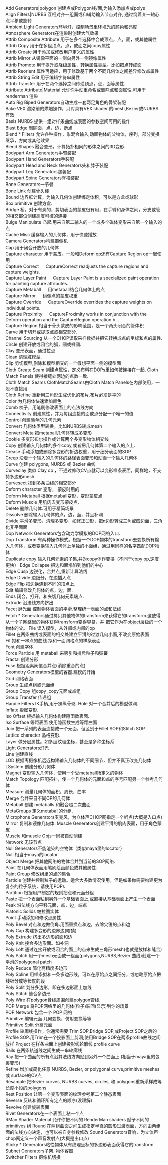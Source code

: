 Add Generators|polygon 创建点或Polygon线/面,为输入添加点或polys   
	Align Filters|NURBS 互相对齐一组面或和辅助输入节点对齐, 通过绕着某一轴心点平移或旋转   
	Ambient Light         Generators环境灯，控制场景里环境光的颜色和亮度     
	Atmosphere         Generators在渲染时创建大气效果     
	Attrib Composite Attribute 用于在多个选择中合成顶点，点，面，或其他属性   
	Attrib Copy   用于在多组顶点，点，或面之间copy属性   
	Attrib Create   用于添加或修改用户定义的属性   
	Attrib Mirror   从镜像平面的一侧向另外一侧镜像属性   
	Attrib Promote   用于提升或降级属性，转换属性类型。比如把点转成面   
	Attrib Reorient   属性再适应，用于修改基于两个不同几何体之间差异修改点属性   
	Attrib String Edit   用于编辑字符串属性   
	Attrib Transfer   用于在两个选择之间传递顶点，点，面等属性.   
	Attribute Attribute|Material 允许你手动重命名或删除点和面属性.可用于renderman 渲染   
	Auto Rig Biped         Generators自动生成一套两足角色的骨架装配     
	Bake VEX   渲染前的烘培操作，只对具有VEX shader 的mesh,Bezier或NURBS 有效   
	Basis NURBS 提供一组对样条曲线或表面的参数空间可用的操作   
	Blast Edge 删除面，点，边，断点   
	Blend  *         Filters 允许各种操作，象混合输入,动画物体的父物体，序列，部分变换继承，方向或其他效果     
	Blend Shapes   融合变形，计算拓扑相同的形体之间的3D变形.   
	Bodypart Arm         Generators手臂装配     
	Bodypart Hand         Generators手装配     
	Bodypart Head and Neck     Generators头和脖子装配     
	Bodypart Leg         Generators腿装配     
	Bodypart Spine         Generators脊椎装配     
	Bone             Generators一节骨     
	Bone Link   创建骨头棒   
	Bound   边界框计算，为输入几何体创建绑定体积，可以是方盒或球形   
	Box primitive 创建方盒.   
	Bridge   桥，对于有洞的，剪切表面的蒙皮很有用，在手臂和身体之间，分支或管的相交部位创建高度可控的连接   
	Bulge Manipulate 凸起.用来自第二输入的一个或多个磁体变形来自第一个输入的点   
	Cache Misc 缓存输入的几何体，用于快速播放.   
	Camera             Generators构建摄像机     
	Cap   用于闭合开放的几何体   
	Capture character 用于蒙皮。一般和Deform op还有Capture Region op一起使用   
	Capture Correct 　 CaptureCorrect readjusts the capture regions and capture weights.   
	Capture Layer Paint 　 Capture Layer Paint is a specialized paint operation for painting capture attributes.   
	Capture Metaball 　 用metaball结合几何体上的点   
	Capture Mirror 　 镜像点的蒙皮权重   
	Capture Override 　 CaptureOverride overrides the capture weights on individual points.   
	Capture Proximity 　 CaptureProximity works in conjunction with the Deform operation and the CaptureRegion operation b...   
	Capture Region   相当于骨头蒙皮的影响范围，是一个两头闭合的管体积   
	Carve   用于切开或提取点或相交部分.   
	Channel Sourcing 从一个CHOP读取采样数据并把它转换成点的坐标和点的属性.   
	Circle   创建开放或闭合的弧，圆或椭圆.   
	Clay   变形表面，通过拉点   
	Clean   清理脏模型.   
	Clip   剪切模型,删除和模型相交的一个假想平面一侧的模型面   
	Cloth Create Seam   创建点属性，定义布料在DOPs里如何被连接在一起.
	Cloth Match Panels   使得接缝处两边的点数一致.   
	Cloth Match Seams   ClothMatchSeams由Cloth Match Panels在内部使用，一般不直接用   
	Cloth Refine   重新用三角形生成优化的布片.布片必须是平的   
	Color   为几何体快速添加颜色   
	Comb   梳子，用笔刷修改表面上的点法线方向   
	Connectivity   创建属性，并为每组连接的面或点分配一个唯一的值   
	Control   创建简单的几何元素   
	Convert   几何体类型转换。比如NURBS转成mesh   
	Convert Meta   把metaball几何体转成多变形   
	Cookie   多变形布尔操作或计算两个多变形物体相交线   
	Copy   创建输入几何体的多个copy,或者把几何体第二个输入的点上.   
	Crease   手动添加或删除多变形的折边权重，用于细分表面的SOP   
	Creep     沿着一个输入的几何体的路径表面变形和动画一个输入几何体   
	Curve   创建 polygons, NURBS 或 Bezier 曲线   
	Curveclay   类似 Clay op ，不通过修改CV点就可以变形样条表面，同样地，不支持多边形mesh   
	Curvesect   找到多条曲线的相交部分   
	Deform character 变形， 蒙皮时用的   
	Deform Metaball   根据metaball变形，变形蒙皮点   
	Deform Muscle   用肌肉去变形蒙皮点.   
	Delete   删除几何体.可用于精简场景   
	Dissolve   删除输入几何体的点，边，面，并且补洞   
	Divide   平滑多变形，清理多变形，如修正凹形，把n边形转成三角或四边面，三角化非平面面   
	Dop Network         Generators包含动力学模拟的DOP网络入口.     
	Dop Transform   有两种操作模式。根据一个DOP物体的transform去变换所有输入几何体，或者变换输入几何体上单独的小面组，通过用同样的名字匹配DOP物体   
	Duplicate   copy 输入几何元素的子集,并对copy体作变换（不同于copy op,速度更快）
	Edge Collapse   把边和面塌陷到他们的中心   
	Edge Cusp   边锐化，合并点,重新计算法线   
	Edge Divide   边细分，在边插入点   
	Edge Flip   把边换连到不同的顶点上.   
	Edit   编辑修改几何体的点，边，面.   
	Ends   闭合，打开，和夹切几何元素端点.   
	Extrude   沿法线方向挤出.   
	Facet 磨光面   控制物体表面的平滑.整理统一表面的点和法线   
	Fetch  *         Generators通过拷贝其他物体的transform来获得它的transform.这使得从一个子网络里的物体获得transform变得容易，并            把它作为在object层级的一个物体的父。
	File   读入模型，从外部或内部的op   
	Fillet   在两条曲线或表面的相交处建立平滑的过渡几何小面,不改变原始表面   
	Fit   拟和一串点的曲线.拟和一面网格点的样条表面   
	Font   创建字体.   
	Force Particle 用 metaball 来吸引和排斥粒子和弹簧   
	Fractal   创建分形   
	Fuse   根据距离阀值合并点(消除重合的点)   
	Geometry         Generators模型的容器.建模的开始     
	Grid   网格表面   
	Group   生成点组或元面组   
	Group Copy   组copy ,copy元面或点组   
	Group Transfer   传递组   
	Handle             Filters IK手柄,用于操纵骨骼.
	Hole   对一个合并后的模型做洞.   
	Inflate   膨胀变形.   
	Iso Offset   根据输入几何体构建隐函数表面.   
	Iso Surface 等距表面   使用隐函数生成等距曲面   
	Join   把一系列的表面连接成一个元面，但区别于Fillet SOP和Stitch SOP   
	Lattice character 晶格变形.   
	Layer   做分层属性。如多层纹理坐标，甚至是多种坐标系   
	Light             Generators灯光     
	Line   创建直线   
	LOD   根据离摄像机远近构建输入几何体的不同细节，但并不真正改变几何体   
	LSystem   创建分形几何体.   
	Magnet   变形输入几何体，使用一个受metaball场定义的物体   
	Match Topology   匹配拓扑，使一个几何体的元面和点的序号匹配另一个参考几何体   
	Measure   测量几何体的面积，周长，曲率   
	Merge   合并来自不同OP的几何体   
	Metaball   创建 metaballs 和融合超二次曲面.   
	MetaGroups   定义metaball的分组.   
	Microphone         Generators麦克风，为立体声CHOP网指定一个听点(大概是入口点)     
	Mirror   复制和镜像几何体. 
	Muscle             Generators创建平滑的肌肉表面，用于角色蒙皮     
	Muscle   和muscle Objs一同被自动创建   
	Network   无该节点   
	Null             Generators不能渲染的空物体（类似maya里的locator）     
	Null   相当于maya的locator   
	Object Merge   把其他网络的物体合并到当前的SOP网络.   
	Paint   在几何体表面用笔刷绘画颜色或其他属性.   
	Paint Group   修改组里的点的集合    
	Particle   创建并控制粒子的运动。适合大多数情况使用，但是如果你需要构建更为复杂的粒子系统，请使用POPs   
	Partition   根据用户制定的规则把点和元面分组   
	Paste   把一个表面粘到另外一个基础表面上,或直接从基础表面上产生一个表面   
	Peak   沿法线方向平移元面，点，边，端点   
	Platonic Solids   帕拉图实体   
	Point   手动添加和修改点属性.   
	Poly Bevel   对点和边做倒角.用面替换点和边，去除尖锐的点和边   
	Poly Cap   构建多变形的边界边(瞎猜)   
	Poly Extrude   挤出多边形的面和边   
	Poly Knit   接合多边形面。如补洞   
	Poly Loft   通过连接开放或闭合的面上的点来生成三角形mesh(也就是放样和缝合)   
	Poly Patch   用一个mesh元面或一组面(polygons,NURBS,Bezier 曲线)创建一个平滑的polygonal patch   
	Poly Reduce   简化高精度多边形   
	Poly Spline   用样条拟和一条多边形线，可以在原始点之间细分，或忽略原始点把线细分成等长度的段   
	Poly Split   划分多边形，即在多边形面上加线   
	Poly Stitch   缝合多边形   
	Poly Wire   在polygon骨线周围创建polygon管线.   
	POP Merge   将POP网络里的几何体(粒子)装回(显示)到你的场景   
	POP Network   包含一个 POP 网络   
	Primitive   编辑元面.几何变换，仿射变换等等   
	Primitive Split   分离元面   
	Profile   轮廓线操作，你通常需要 Trim SOP,Bridge SOP,或Project SOP之后的Profile SOP.用Trim在一个投影面上剪洞;使用Bridge SOP在两条profile曲线之间放样
	Project   在样条曲面上创建投影线轮廓线 profile curve   
	Rails   在两条轨道线之间生成一串轮廓线   
	Ray   把一个曲面的所有点沿其法线方向贴到另外一个曲面上.(相当于maya里的包裹变形)   
	Refine   增加或简化任意 NURBS, Bezier, or polygonal curve,primitive meshes 或 surface的CV点   
	Resample   把Bezier curves, NURBS curves, circles, 和 polygons重新采样成等长度小段的polygons   
	Rest Position   让第一个变形表面的纹理参考第二个静态表面   
	Reverse   反转和循环所有定点的顺序(没理解)   
	Revolve   创建旋转表面   
	Rivet             Generators在一个表面上粘一个点     
	RMan Shader Material 允许你把不同的 RenderMan shaders 赋予不同的 primitives 组
	Round   在两组曲面之间生成指定半径的圆形过渡表面，方向由两组面的法线方向决定，也可以被自身参数修改
	Sound             Generators音响，为立体声chop网定义一个声音发射点(大概是出口点)     
	Sticky  *         Generators粘性物体从有纹理坐标的多边形表面获得它的transform     
	Subnet             Generators子网.    物体容器     
	Switcher         Filters 摄像机切换     
